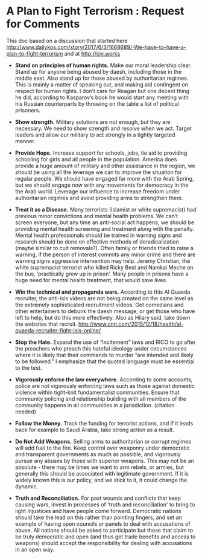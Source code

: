 # A Plan to Fight Terrorism : Request for Comments

This doc based on a discussion that started here http://www.dailykos.com/story/2017/6/3/1668689/-We-have-to-have-a-plan-to-fight-terrorism and at http://civ.works

- **Stand on principles of human rights.**  Make our moral leadership clear.  Stand up for anyone being abused by daesh, including those in the middle east.  Also stand up for those abused by authoritarian regimes.  This is mainly a matter of speaking out, and making aid contingent on respect for human rights.  I don’t care for Reagan but one decent thing he did, according to Kasparov’s book he would start any meeting with his Russian counterparts by throwing on the table a list of political prisoners.  

- **Show strength.** Military solutions are not enough, but they are necessary.  We need to show strength and resolve when we act.  Target leaders and allow our military to act strongly in a tightly targeted manner.

- **Provide Hope.** Increase support for schools, jobs, tie aid to providing schooling for girls and all people in the population.  America does provide a huge amount of military and other assistance in the region, we should be using all the leverage we can to improve the situation for regular people.  We should have engaged far more with the Arab Spring, but we should engage now with any movements for democracy in the the Arab world.  Leverage our influence to increase freedom under authoritarian regimes and avoid providing arms to strengthen them.

- **Treat it as a Disease.** Many terrorists (Islamist or white supremacist) had previous minor convictions and mental health problems.  We can’t screen everyone, but any time an anti-social act happens, we should be providing mental health screening and treatment along with the penalty.  Mental health professionals should be trained in warning signs and research should be done on effective methods of deradicalization (maybe similar to cult removals?).  Often family or friends tried to raise a warning, if the person of interest commits any minor crime and there are warning signs aggressive intervention may help.  Jeremy Christian, the white supremacist terrorist who killed Ricky Best and Namkai Meche on the bus, ‘practically grew up in prison’.  Many people in prisons have a huge need for mental health treatment, that would save lives.

- **Win the technical and propaganda wars.**  According to this Al Quaeda recruiter, the anti-isis videos are not being created on the same level as the extremely sophisticated recruitment videos.  Get comedians and other entertainers to debunk the daesh message, or get those who have left to help, but do this more effectively.  Also as Hilary said, take down the websites that recruit. http://www.cnn.com/2015/12/18/health/al-quaeda-recruiter-fight-isis-online/

- **Stop the Hate.**  Expand the use of “incitement” laws and RICO to go after the preachers who preach this hateful ideology under circumstances where it is likely that their commands to murder “are intended and likely to be followed.”  I emphasize that the quoted language must be essential to the test.  

- **Vigorously enforce the law everywhere.**  According to some accounts, police are not vigorously enforcing laws such as those against domestic violence within tight-knit fundamentalist communities.  Ensure that community policing and relationship building with all members of the community happens in all communities in a jurisdiction.  (citation needed)

- **Follow the Money.**  Track the funding for terrorist actions, and if it leads back for example to Saudi Arabia, take strong action as a result.

- **Do Not Add Weapons.**  Selling arms to authoritarian or corrupt regimes will add fuel to the fire.  Keep control over weaponry under democratic and transparent governments as much as possible, and vigorously pursue any abuses by those with superior weapons.  This may not be an absolute - there may be times we want to arm rebels, or armies, but generally this should be associated with legitimate government.  If it is widely known this is our policy, and we stick to it, it could change the dynamic.

- **Truth and Reconciliation.** For past wounds and conflicts that keep causing wars, invest in processes of 'truth and reconciliation' to bring to light injustices and have people come forward.  Democratic nations should take the lead on this rather than pointing fingers, and set an example of having open councils or panels to deal with accusations of abuse.  All nations should be asked to participate but those that claim to be truly democratic and open (and thus get trade benefits and access to weapons) should accept the responsibility for dealing with accusations in an open way.
